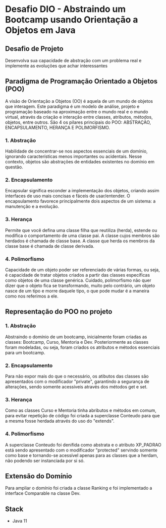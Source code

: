 # Desafio DIO - Abstraindo um Bootcamp usando Orientação a Objetos em Java

## Desafio de Projeto
Desenvolva sua capacidade de abstração com um problema real e implemente as evoluções que achar interessantes

## Paradigma de Programação Orientado a Objetos (POO)

A visão de Orientação a Objetos (OO) é aquela de um mundo de objetos que interagem.
Este paradigma é um modelo de análise, projeto e programação baseado na aproximação entre o mundo real e o mundo virtual,
através da criação e interação entre classes, atributos, métodos, objetos, entre outros.
São 4 os pilares principais do POO: ABSTRAÇÃO, ENCAPSULAMENTO, HERANÇA E POLIMORFISMO.

### 1. Abstração
Habilidade de concentrar-se nos aspectos essenciais de um domínio, ignorando características menos importantes ou acidentais.
Nesse contexto, objetos são abstrações de entidades existentes no domínio em questão.

### 2. Encapsulamento
Encapsular significa esconder a implementação dos objetos, criando assim interfaces de uso mais concisas e fáceis de usar/entender.
O encapsulamento favorece principalmente dois aspectos de um sistema: a manutenção e a evolução.

### 3. Herança
Permite que você defina uma classe filha que reutiliza (herda), estende ou modifica o comportamento de uma classe pai.
A classe cujos membros são herdados é chamada de classe base. A classe que herda os membros da classe base é chamada de classe derivada.

### 4. Polimorfismo
Capacidade de um objeto poder ser referenciado de várias formas, ou seja, é capacidade de tratar objetos criados a partir
das classes específicas como objetos de uma classe genérica. Cuidado, polimorfismo não quer dizer que o objeto fica se transformando,
muito pelo contrário, um objeto nasce de um tipo e morre daquele tipo, o que pode mudar é a maneira como nos referimos a ele.

## Representação do POO no projeto

### 1. Abstração
Abstraindo o domínio de um bootcamp, inicialmente foram criadas as classes: Bootcamp, Curso, Mentoria e Dev.
Posteriormente as classes foram modeladas, ou seja, foram criados os atributos e métodos essenciais para um bootcamp.

### 2. Encapsulamento
Para não expor mais do que o necessário, os atibutos das classes são apresentados com o modificador "private",
garantindo a segurança de alterações, sendo somente acessíveis através dos métodos get e set.

### 3. Herança
Como as classes Curso e Mentoria tinha abributos e métodos em comum, para evitar repetição de código
foi criada a superclasse Conteudo para que a mesma fosse herdada através do uso do "extends".

### 4. Polimorfismo
A superclasse Conteudo foi denifida como abstrata e o atributo XP_PADRAO está sendo apresentado com o modificador "protected"
servindo somente como base e tornando-se acessível apenas para as classes que a herdam, não podendo ser instanciada por si só. 

## Extensão do Domínio
Para ampliar o domínio foi criada a classe Ranking e foi implementado a interface Comparable na classe Dev.

## Stack

- Java 11
